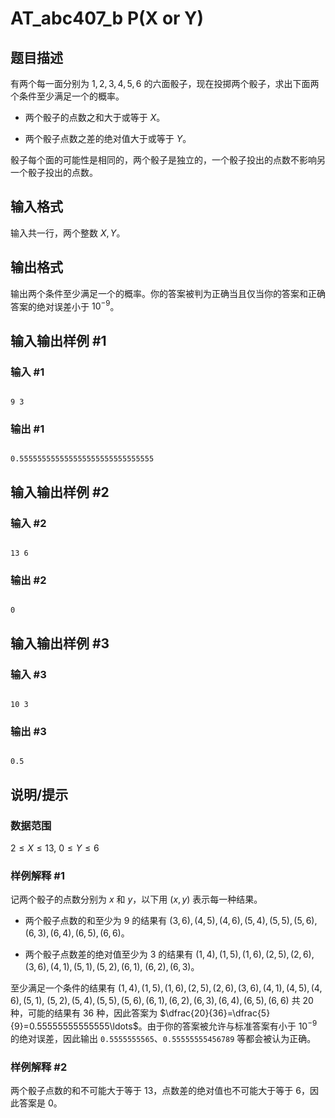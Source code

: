 # AT_abc407_b P(X or Y)

## 题目描述

有两个每一面分别为 $1,2,3,4,5,6$ 的六面骰子，现在投掷两个骰子，求出下面两个条件至少满足一个的概率。
- 两个骰子的点数之和大于或等于 $X$。
- 两个骰子点数之差的绝对值大于或等于 $Y$。

骰子每个面的可能性是相同的，两个骰子是独立的，一个骰子投出的点数不影响另一个骰子投出的点数。

## 输入格式

输入共一行，两个整数 $X,Y$。

## 输出格式

输出两个条件至少满足一个的概率。你的答案被判为正确当且仅当你的答案和正确答案的绝对误差小于 ${10}^{-9}$。

## 输入输出样例 #1

### 输入 #1

```
9 3
```

### 输出 #1

```
0.555555555555555555555555555555
```

## 输入输出样例 #2

### 输入 #2

```
13 6
```

### 输出 #2

```
0
```

## 输入输出样例 #3

### 输入 #3

```
10 3
```

### 输出 #3

```
0.5
```

## 说明/提示

### 数据范围
$2 \le X \le 13,\ 0 \le Y \le 6$
### 样例解释 #1
记两个骰子的点数分别为 $x$ 和 $y$，以下用 $(x,y)$ 表示每一种结果。
- 两个骰子点数的和至少为 $9$ 的结果有 $(3,6),(4,5),(4,6),(5,4),(5,5),(5,6),(6,3),(6,4),(6,5),(6,6)$。
- 两个骰子点数差的绝对值至少为 $3$ 的结果有 $(1,4),(1,5),(1,6),(2,5),(2,6),(3,6),(4,1),(5,1),(5,2),(6,1),$ $(6,2),(6,3)$。

至少满足一个条件的结果有 $(1,4),(1,5),(1,6),(2,5),(2,6),(3,6),(4,1),(4,5),(4,6),(5,1),$ $(5,2),(5,4),(5,5),(5,6),(6,1),(6,2),(6,3),(6,4),(6,5),(6,6)$ 共 $20$ 种，可能的结果有 $36$ 种，因此答案为 $\dfrac{20}{36}=\dfrac{5}{9}=0.55555555555555\ldots$。由于你的答案被允许与标准答案有小于 ${10}^{-9}$ 的绝对误差，因此输出 `0.5555555565`、`0.55555555456789` 等都会被认为正确。
### 样例解释 #2

两个骰子点数的和不可能大于等于 $13$，点数差的绝对值也不可能大于等于 $6$，因此答案是 $0$。